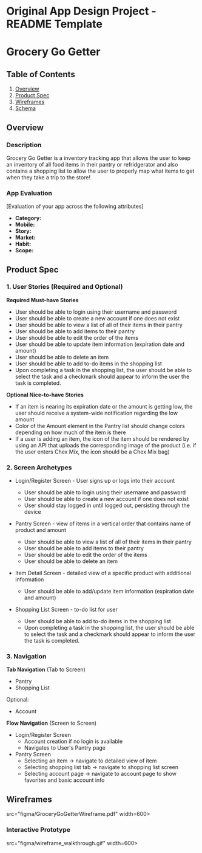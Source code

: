Original App Design Project - README Template
===

# Grocery Go Getter

## Table of Contents
1. [Overview](#Overview)
1. [Product Spec](#Product-Spec)
1. [Wireframes](#Wireframes)
2. [Schema](#Schema)

## Overview
### Description
Grocery Go Getter is a inventory tracking app that allows the user to keep an inventory of all food items in their pantry or refridgerator and also contains a shopping list to allow the user to properly map what items to get when they take a trip to the store!

### App Evaluation
[Evaluation of your app across the following attributes]
- **Category:**
- **Mobile:**
- **Story:**
- **Market:**
- **Habit:**
- **Scope:**

## Product Spec

### 1. User Stories (Required and Optional)

**Required Must-have Stories**

* User should be able to login using their username and password
* User should be able to create a new account if one does not exist
* User should be able to view a list of all of their items in their pantry
* User should be able to add items to their pantry
* User should be able to edit the order of the items
* User should be able to update item information (expiration date and amount)
* User should be able to delete an item
* User should be able to add to-do items in the shopping list
* Upon completing a task in the shopping list, the user should be able to select the task and a checkmark should appear to inform the user the task is completed.

**Optional Nice-to-have Stories**

* If an item is nearing its expiration date or the amount is getting low, the user should receive a system-wide notification regarding the low amount
* Color of the Amount element in the Pantry list should change colors depending on how much of the item is there
* If a user is adding an item, the icon of the item should be rendered by using an API that uploads the corresponding image of the product (i.e. if the user enters Chex Mix, the icon should be a Chex Mix bag)

### 2. Screen Archetypes

* Login/Register Screen - User signs up or logs into their account
   * User should be able to login using their username and password
    * User should be able to create a new account if one does not exist
    * User should stay logged in until logged out, persisting through the device

* Pantry Screen - view of items in a vertical order that contains name of product and amount
    * User should be able to view a list of all of their items in their pantry
    * User should be able to add items to their pantry
    * User should be able to edit the order of the items
    * User should be able to delete an item

* Item Detail Screen - detailed view of a specific product with additional information
    * User should be able to add/update item information (expiration date and amount)
    
* Shopping List Screen - to-do list for user
    * User should be able to add to-do items in the shopping list
    * Upon completing a task in the shopping list, the user should be able to select the task and a checkmark should appear to inform the user the task is completed.

### 3. Navigation

**Tab Navigation** (Tab to Screen)

* Pantry
* Shopping List

Optional:
* Account

**Flow Navigation** (Screen to Screen)

* Login/Register Screen
   * Account creation if no login is available
   * Navigates to User's Pantry page
* Pantry Screen
   * Selecting an item -> navigate to detailed view of item
   * Selecting shopping list tab -> navigate to shopping list screen
   * Selecting account page -> navigate to account page to show favorites and basic account info

## Wireframes
src="figma/GroceryGoGetterWireframe.pdf" width=600>

### Interactive Prototype
src="figma/wireframe_walkthrough.gif" width=600>
